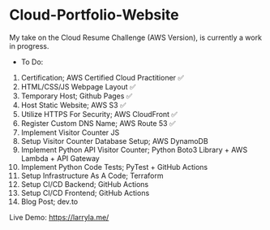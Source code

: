 # Cloud-Portfolio-Website
My take on the Cloud Resume Challenge (AWS Version), is currently a work in progress.
- To Do:
1. Certification; AWS Certified Cloud Practitioner ✅
2. HTML/CSS/JS Webpage Layout ✅
3. Temporary Host; Github Pages ✅
4. Host Static Website; AWS S3 ✅
5. Utilize HTTPS For Security; AWS CloudFront ✅
6. Register Custom DNS Name; AWS Route 53 ✅
7. Implement Visitor Counter JS 
8. Setup Visitor Counter Database Setup; AWS DynamoDB 
9. Implement Python API Visitor Counter; Python Boto3 Library + AWS Lambda + API Gateway 
10. Implement Python Code Tests; PyTest + GitHub Actions
11. Setup Infrastructure As A Code; Terraform
12. Setup CI/CD Backend; GitHub Actions
13. Setup CI/CD Frontend; GitHub Actions
14. Blog Post; dev.to

Live Demo: https://larryla.me/
